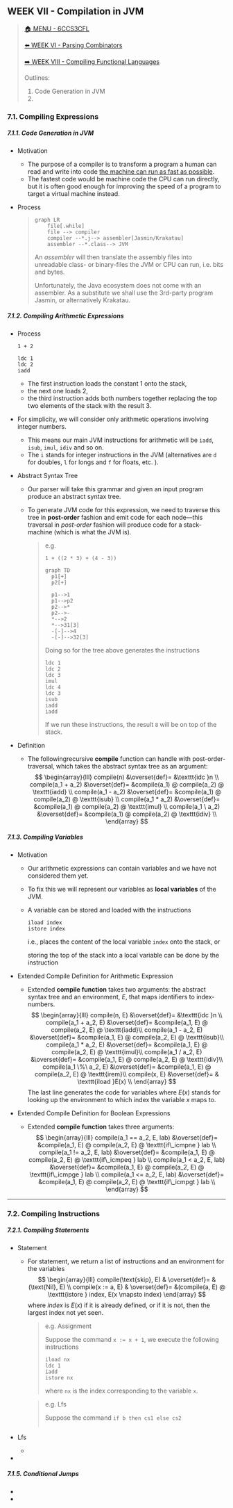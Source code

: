 ## WEEK VII - Compilation in JVM

>[🏠 MENU - 6CCS3CFL](year3/6ccs3cfl.md)
>
>[⬅️ WEEK VI - Parsing Combinators](year3/6ccs3cfl/w6.md)
>
>[➡️ WEEK VIII - Compiling Functional Languages](year3/6ccs3cfl/w8.md)
>
>Outlines:
>
>1. Code Generation in JVM
>2. 

### 7.1. Compiling Expressions

##### 7.1.1. Code Generation in JVM

- Motivation

  - The purpose of a compiler is to transform a program a human can read and write into code <u>the machine can run as fast as possible</u>. 
  - The fastest code would be machine code the CPU can run directly, but it is often good enough for improving the speed of a program to target a virtual machine instead. 

- Process

  > ```mermaid
  > graph LR
  > 	file[.while]
  > 	file --> compiler
  > 	compiler --*.j--> assembler[Jasmin/Krakatau]
  > 	assembler --*.class--> JVM
  > ```
  >
  > An *assembler* will then translate the assembly files into unreadable class- or binary-files the JVM or CPU can run, i.e. bits and bytes. 
  >
  > Unfortunately, the Java ecosystem does not come with an assembler. As a substitute we shall use the 3rd-party program Jasmin, or alternatively Krakatau. 

##### 7.1.2. Compiling Arithmetic Expressions

- Process

  `1 + 2`

  ```assembly
  ldc 1
  ldc 2
  iadd
  ```

  - The first instruction loads the constant 1 onto the stack, 
  - the next one loads 2, 
  - the third instruction adds both numbers together replacing the top two elements of the stack with the result 3. 

- For simplicity, we will consider only arithmetic operations involving integer numbers. 

  - This means our main JVM instructions for arithmetic will be `iadd`, `isub`, `imul`, `idiv` and so on. 
  - The `i` stands for integer instructions in the JVM (alternatives are `d` for doubles, `l` for longs and `f` for floats, etc. ).

- Abstract Syntax Tree

  - Our parser will take this grammar and given an input program produce an abstract syntax tree. 

  - To generate JVM code for this expression, we need to traverse this tree in **post-order** fashion and emit code for each node—this traversal in *post-order* fashion will produce code for a stack-machine (which is what the JVM is). 

    > e.g.
    >
    > `1 + ((2 * 3) + (4 - 3))`
    >
    > ```mermaid
    > graph TD
    > 	p1[+]
    > 	p2[+]
    > 	
    > 	p1-->1
    > 	p1-->p2
    > 	p2-->*
    > 	p2-->-
    > 	*-->2
    > 	*-->31[3]
    > 	-[-]-->4
    > 	-[-]-->32[3]
    > ```
    >
    > Doing so for the tree above generates the instructions
    >
    > ```assembly
    > ldc 1
    > ldc 2
    > ldc 3
    > imul
    > ldc 4
    > ldc 3
    > isub
    > iadd
    > iadd
    > ```
    >
    > If we run these instructions, the result `8` will be on top of the stack. 

- Definition

  - The followingrecursive **compile** function can handle with post-order-traversal, which takes the abstract syntax tree as an argument:
    $$
    \begin{array}{lll}
    compile(n) &\overset{def}= &\texttt{idc }n \\
    compile(a_1 + a_2) &\overset{def}= &compile(a_1) @ compile(a_2) @ \texttt{iadd} \\
    compile(a_1 - a_2) &\overset{def}= &compile(a_1) @ compile(a_2) @ \texttt{isub} \\
    compile(a_1 * a_2) &\overset{def}= &compile(a_1) @ compile(a_2) @ \texttt{imul} \\
    compile(a_1 \ a_2) &\overset{def}= &compile(a_1) @ compile(a_2) @ \texttt{idiv} \\
    \end{array}
    $$

##### 7.1.3. Compiling Variables

- Motivation

  - Our arithmetic expressions can contain variables and we have not considered them yet. 

  - To fix this we will represent our variables as **local variables** of the JVM.

  - A variable can be stored and loaded with the instructions

    ```assembly
    iload index
    istore index
    ```

    i.e., places the content of the local variable `index` onto the stack, or

    storing the top of the stack into a local variable can be done by the instruction

- Extended Compile Definition for Arithmetic Expression

  - Extended **compile function** takes two arguments: the abstract syntax tree and an environment, $E$, that maps identifiers to index-numbers.
    $$
    \begin{array}{lll}
    compile(n, E) &\overset{def}= &\texttt{idc }n \\
    compile(a_1 + a_2, E) &\overset{def}= &compile(a_1, E) @ compile(a_2, E) @ \texttt{iadd}\\
    compile(a_1 - a_2, E) &\overset{def}= &compile(a_1, E) @ compile(a_2, E) @ \texttt{isub}\\
    compile(a_1 * a_2, E) &\overset{def}= &compile(a_1, E) @ compile(a_2, E) @ \texttt{imul}\\
    compile(a_1 / a_2, E) &\overset{def}= &compile(a_1, E) @ compile(a_2, E) @ \texttt{idiv}\\
    compile(a_1 \%\ a_2, E) &\overset{def}= &compile(a_1, E) @ compile(a_2, E) @ \texttt{irem}\\
    compile(x, E) &\overset{def}= & \texttt{iload }E(x) \\
    \end{array}
    $$
    The last line generates the code for variables where $E(x)$ stands for looking up the environment to which index the variable $x$ maps to. 

- Extended Compile Definition for Boolean Expressions

  - Extended **compile function** takes three arguments:
    $$
    \begin{array}{lll}
    compile(a_1 == a_2, E, lab) &\overset{def}= &compile(a_1, E) @ compile(a_2, E) @ \texttt{if\_icmpne } lab \\
    compile(a_1 != a_2, E, lab) &\overset{def}= &compile(a_1, E) @ compile(a_2, E) @ \texttt{if\_icmpeq } lab \\
    compile(a_1 < a_2, E, lab) &\overset{def}= &compile(a_1, E) @ compile(a_2, E) @ \texttt{if\_icmpge } lab \\
    compile(a_1 <= a_2, E, lab) &\overset{def}= &compile(a_1, E) @ compile(a_2, E) @ \texttt{if\_icmpgt } lab \\
    \end{array}
    $$
     

---

### 7.2. Compiling Instructions

##### 7.2.1. Compiling Statements

- Statement

  - For statement, we return a list of instructions and an environment for the variables
    $$
    \begin{array}{lll}
    compile(\text{skip}, E) & \overset{def}= &(\text{Nil}, E) \\
    compile(x := a, E) & \overset{def}= &(compile(a, E) @ \texttt{istore } index, E(x \mapsto index)
    \end{array}
    $$
    where $index$ is $E(x)$ if it is already defined, or if it is not, then the largest index not yet seen. 

    > e.g. Assignment
    >
    > Suppose the command `x := x + 1`, we execute the following instructions
    >
    > ```assembly
    > iload nx
    > ldc 1
    > iadd
    > istore nx
    > ```
    >
    > where `nx` is the index corresponding to the variable `x`. 

    > e.g. Lfs
    >
    > Suppose the command `if b then cs1 else cs2`
    >
    > ```
    > 
    > ```

- Lfs

  - 

- 

##### 7.1.5. Conditional Jumps

- 
- 